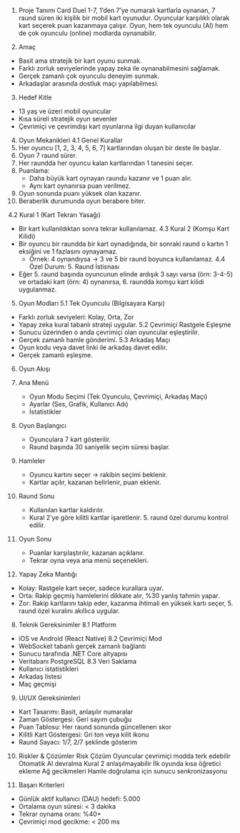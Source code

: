 1. Proje Tanımı
Card Duel 1-7, 1’den 7’ye numaralı kartlarla oynanan, 7 raund süren iki kişilik bir mobil kart oyunudur. Oyuncular karşılıklı olarak kart seçerek puan kazanmaya çalışır. Oyun, hem tek oyunculu (AI) hem de çok oyunculu (online) modlarda oynanabilir.

2. Amaç
* Basit ama stratejik bir kart oyunu sunmak.
* Farklı zorluk seviyelerinde yapay zeka ile oynanabilmesini sağlamak.
* Gerçek zamanlı çok oyunculu deneyim sunmak.
* Arkadaşlar arasında dostluk maçı yapılabilmesi.

3. Hedef Kitle
* 13 yaş ve üzeri mobil oyuncular
* Kısa süreli stratejik oyun sevenler
* Çevrimiçi ve çevrimdışı kart oyunlarına ilgi duyan kullanıcılar

4. Oyun Mekanikleri
4.1 Genel Kurallar
1. Her oyuncu [1, 2, 3, 4, 5, 6, 7] kartlarından oluşan bir deste ile başlar.
2. Oyun 7 raund sürer.
3. Her raundda her oyuncu kalan kartlarından 1 tanesini seçer.
4. Puanlama:
    * Daha büyük kart oynayan raundu kazanır ve 1 puan alır.
    * Aynı kart oynanırsa puan verilmez.
5. Oyun sonunda puanı yüksek olan kazanır.
6. Beraberlik durumunda oyun berabere biter.

4.2 Kural 1 (Kart Tekrarı Yasağı)
* Bir kart kullanıldıktan sonra tekrar kullanılamaz.
4.3 Kural 2 (Komşu Kart Kilidi)
* Bir oyuncu bir raundda bir kart oynadığında, bir sonraki raund o kartın 1 eksiğini ve 1 fazlasını oynayamaz.
    * Örnek: 4 oynandıysa → 3 ve 5 bir raund boyunca kullanılamaz.
4.4 Özel Durum: 5. Raund İstisnası
* Eğer 5. raund başında oyuncunun elinde ardışık 3 sayı varsa (örn: 3-4-5) ve ortadaki kart (örn: 4) oynanırsa, 6. raundda komşu kart kilidi uygulanmaz.

5. Oyun Modları
5.1 Tek Oyunculu (Bilgisayara Karşı)
* Farklı zorluk seviyeleri: Kolay, Orta, Zor
* Yapay zeka kural tabanlı strateji uygular.
5.2 Çevrimiçi Rastgele Eşleşme
* Sunucu üzerinden o anda çevrimiçi olan oyuncular eşleştirilir.
* Gerçek zamanlı hamle gönderimi.
5.3 Arkadaş Maçı
* Oyun kodu veya davet linki ile arkadaş davet edilir.
* Gerçek zamanlı eşleşme.

6. Oyun Akışı
1. Ana Menü
    * Oyun Modu Seçimi (Tek Oyunculu, Çevrimiçi, Arkadaş Maçı)
    * Ayarlar (Ses, Grafik, Kullanıcı Adı)
    * İstatistikler
2. Oyun Başlangıcı
    * Oyunculara 7 kart gösterilir.
    * Raund başında 30 saniyelik seçim süresi başlar.
3. Hamleler
    * Oyuncu kartını seçer → rakibin seçimi beklenir.
    * Kartlar açılır, kazanan belirlenir, puan eklenir.
4. Raund Sonu
    * Kullanılan kartlar kaldırılır.
    * Kural 2’ye göre kilitli kartlar işaretlenir.
        5. raund özel durumu kontrol edilir.
5. Oyun Sonu
    * Puanlar karşılaştırılır, kazanan açıklanır.
    * Tekrar oyna veya ana menü seçenekleri.

7. Yapay Zeka Mantığı
* Kolay: Rastgele kart seçer, sadece kurallara uyar.
* Orta: Rakip geçmiş hamlelerini dikkate alır, %30 yanlış tahmin yapar.
* Zor: Rakip kartlarını takip eder, kazanma ihtimali en yüksek kartı seçer, 5. raund özel kuralını akıllıca uygular.

8. Teknik Gereksinimler
8.1 Platform
* iOS ve Android (React Native)
8.2 Çevrimiçi Mod
* WebSocket tabanlı gerçek zamanlı bağlantı
* Sunucu tarafında .NET Core altyapısı
* Veritabanı PostgreSQL
8.3 Veri Saklama
* Kullanıcı istatistikleri
* Arkadaş listesi
* Maç geçmişi

9. UI/UX Gereksinimleri
* Kart Tasarımı: Basit, anlaşılır numaralar
* Zaman Göstergesi: Geri sayım çubuğu
* Puan Tablosu: Her raund sonunda güncellenen skor
* Kilitli Kart Göstergesi: Gri ton veya kilit ikonu
* Raund Sayacı: 1/7, 2/7 şeklinde gösterim

10. Riskler & Çözümler
Risk	Çözüm
Oyuncular çevrimiçi modda terk edebilir	Otomatik AI devralma
Kural 2 anlaşılmayabilir	İlk oyunda kısa öğretici ekleme
Ağ gecikmeleri	Hamle doğrulama için sunucu senkronizasyonu

11. Başarı Kriterleri
* Günlük aktif kullanıcı (DAU) hedefi: 5.000
* Ortalama oyun süresi: < 3 dakika
* Tekrar oynama oranı: %40+
* Çevrimiçi mod gecikme: < 200 ms

